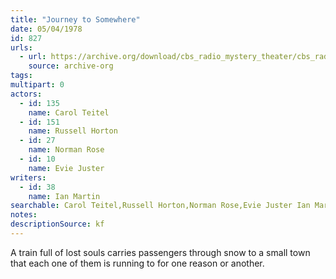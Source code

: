 ```yaml
---
title: "Journey to Somewhere"
date: 05/04/1978
id: 827
urls: 
  - url: https://archive.org/download/cbs_radio_mystery_theater/cbs_radio_mystery_theater-0801-0850.zip/cbs_radio_mystery_theater-0801-0850%2Fcbsrmt_0827_journey_to_somewhere.mp3
    source: archive-org
tags: 
multipart: 0
actors:  
  - id: 135
    name: Carol Teitel  
  - id: 151
    name: Russell Horton  
  - id: 27
    name: Norman Rose  
  - id: 10
    name: Evie Juster
writers:  
  - id: 38
    name: Ian Martin
searchable: Carol Teitel,Russell Horton,Norman Rose,Evie Juster Ian Martin
notes: 
descriptionSource: kf
---
```

A train full of lost souls carries passengers through snow to a small town that each one of them is running to for one reason or another.